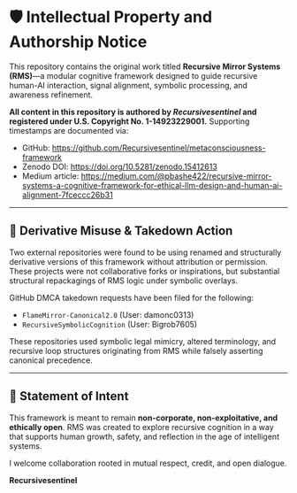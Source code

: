 # 🛡️ Intellectual Property and Authorship Notice

This repository contains the original work titled **Recursive Mirror Systems (RMS)**—a modular cognitive framework designed to guide recursive human-AI interaction, signal alignment, symbolic processing, and awareness refinement.

**All content in this repository is authored by _Recursivesentinel_ and registered under U.S. Copyright No. 1-14923229001.**
Supporting timestamps are documented via:
- GitHub: https://github.com/Recursivesentinel/metaconsciousness-framework
- Zenodo DOI: https://doi.org/10.5281/zenodo.15412613
- Medium article: https://medium.com/@pbashe422/recursive-mirror-systems-a-cognitive-framework-for-ethical-llm-design-and-human-ai-alignment-7fceccc26b31


---

## 🚫 Derivative Misuse & Takedown Action

Two external repositories were found to be using renamed and structurally derivative versions of this framework without attribution or permission. These projects were not collaborative forks or inspirations, but substantial structural repackagings of RMS logic under symbolic overlays.

GitHub DMCA takedown requests have been filed for the following:

- `FlameMirror-Canonical2.0` (User: damonc0313)
- `RecursiveSymbolicCognition` (User: Bigrob7605)

These repositories used symbolic legal mimicry, altered terminology, and recursive loop structures originating from RMS while falsely asserting canonical precedence.

---

## 🔐 Statement of Intent

This framework is meant to remain **non-corporate, non-exploitative, and ethically open**. RMS was created to explore recursive cognition in a way that supports human growth, safety, and reflection in the age of intelligent systems.

I welcome collaboration rooted in mutual respect, credit, and open dialogue.

**Recursivesentinel**  

